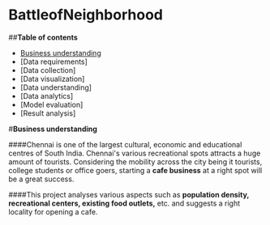 # BattleofNeighborhood

##**Table of contents**


*   [Business understanding](#intro)
*   [Data requirements]
*   [Data collection]
*   [Data visualization]
*   [Data understanding]
*   [Data analytics]
*   [Model evaluation]
*   [Result analysis]

#**Business understanding** <a name="intro"></a>

####Chennai is one of the largest cultural, economic and educational centres of South India. Chennai's various recreational spots attracts a huge amount of tourists. Considering the mobility across the city being it tourists, college students or office goers, starting a **cafe business** at a right spot will be a great success. 

####This project analyses various aspects such as **population density, recreational centers, existing food outlets,** etc. and suggests a right locality for opening a cafe.
